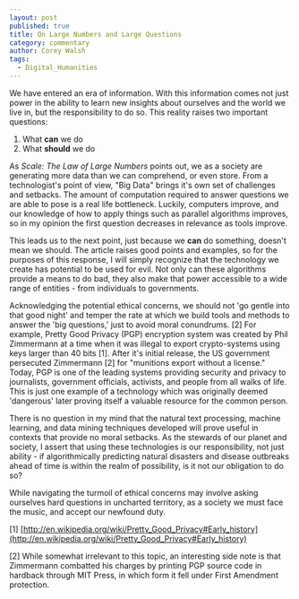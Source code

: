 ```yaml
---
layout: post
published: true
title: On Large Numbers and Large Questions
category: commentary
author: Corey Walsh
tags: 
  - Digital_Humanities
---
```


We have entered an era of information. With this information comes not just power in the ability to learn new insights about ourselves and the world we live in, but the responsibility to do so. This reality raises two important questions:

1. What **can** we do
2. What **should** we do

As _Scale: The Law of Large Numbers_ points out, we as a society are generating more data than we can comprehend, or even store. From a technologist's point of view, "Big Data" brings it's own set of challenges and setbacks. The amount of computation required to answer questions we are able to pose is a real life bottleneck. Luckily, computers improve, and our knowledge of how to apply things such as parallel algorithms improves, so in my opinion the first question decreases in relevance as tools improve. 

This leads us to the next point, just because we **can** do something, doesn't mean we should. The article raises good points and examples, so for the purposes of this response, I will simply recognize that the technology we create has potential to be used for evil. Not only can these algorithms provide a means to do bad, they also make that power accessible to a wide range of entities - from individuals to governments.

Acknowledging the potential ethical concerns, we should not 'go gentle into that good night' and temper the rate at which we build tools and methods to answer the 'big questions,' just to avoid moral conundrums. [2] For example, Pretty Good Privacy (PGP) encryption system was created by Phil Zimmermann at a time when it was illegal to export crypto-systems using keys larger than 40 bits [1]. After it's initial release, the US government persecuted Zimmermann [2] for "munitions export without a license." Today, PGP is one of the leading systems providing security and privacy to journalists, government officials, activists, and people from all walks of life. This is just one example of a technology which was originally deemed 'dangerous' later proving itself a valuable resource for the common person. 

There is no question in my mind that the natural text processing, machine learning, and data mining techniques developed will prove useful in contexts that provide no moral setbacks. As the stewards of our planet and society, I assert that using these technologies is our responsibility, not just ability - if algorithmically predicting natural disasters and disease outbreaks ahead of time is within the realm of possibility, is it not our obligation to do so?

While navigating the turmoil of ethical concerns may involve asking ourselves hard questions in uncharted territory, as a society we must face the music, and accept our newfound duty.

[1] [http://en.wikipedia.org/wiki/Pretty_Good_Privacy#Early_history](http://en.wikipedia.org/wiki/Pretty_Good_Privacy#Early_history)

[2] While somewhat irrelevant to this topic, an interesting side note is that Zimmermann combatted his charges by printing PGP source code in hardback through MIT Press, in which form it fell under First Amendment protection.


